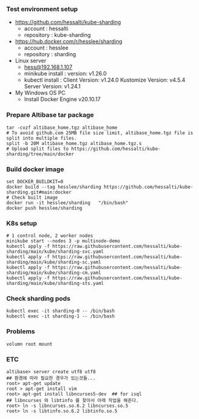 ### Test environment setup
- https://github.com/hessalti/kube-sharding
  - account : hessalti
  - repository : kube-sharding
- https://hub.docker.com/r/hesslee/sharding
  - account : hesslee
  - repository : sharding
- Linux server
  - hess@192.168.1.107
  - minikube install : version: v1.26.0
  - kubectl install : Client Version: v1.24.0  Kustomize Version: v4.5.4  Server Version: v1.24.1
- My Windows OS PC
  - Install Docker Engine v20.10.17

### Prepare Altibase tar package
```
tar -cvzf altibase_home.tgz altibase_home
# To avoid github.com 25MB file size limit, altibase_home.tgz file is split into multiple files.
split -b 20M altibase_home.tgz altibase_home.tgz.s
# Upload split files to https://github.com/hessalti/kube-sharding/tree/main/docker
```

### Build docker image
```
set DOCKER_BUILDKIT=0
docker build --tag hesslee/sharding https://github.com/hessalti/kube-sharding.git#main:docker
# Check built image
docker run -it hesslee/sharding   "/bin/bash"
docker push hesslee/sharding
```

### K8s setup
```
# 1 control node, 2 worker nodes
minikube start --nodes 3 -p multinode-demo
kubectl apply -f https://raw.githubusercontent.com/hessalti/kube-sharding/main/kube/sharding-svc.yaml
kubectl apply -f https://raw.githubusercontent.com/hessalti/kube-sharding/main/kube/sharding-sc.yaml
kubectl apply -f https://raw.githubusercontent.com/hessalti/kube-sharding/main/kube/sharding-cm.yaml
kubectl apply -f https://raw.githubusercontent.com/hessalti/kube-sharding/main/kube/sharding-sts.yaml
```

### Check sharding pods
```
kubectl exec -it sharding-0 -- /bin/bash
kubectl exec -it sharding-1 -- /bin/bash
```

### Problems
```
volumn root mount
```

### ETC
```
altibase> server create utf8 utf8
## 환경에 따라 필요한 경우가 있는것들... 
root> apt-get update
root > apt-get install vim
root> apt-get install libncurses5-dev  ## for isql
## libncurses 와 libtinfo 를 찾아서 아래 작업을 해준다.
root> ln -s libncurses.so.6.2 libncurses.so.5
root> ln -s libtinfo.so.6.2 libtinfo.so.5
```
